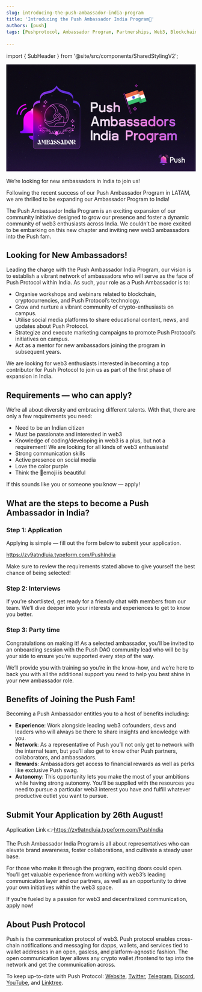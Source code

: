 ```yaml
---
slug: introducing-the-push-ambassador-india-program
title: 'Introducing the Push Ambassador India Program🌸'
authors: [push]
tags: [Pushprotocol, Ambassador Program, Partnerships, Web3, Blockchain Technologies]

---
```

import { SubHeader } from '@site/src/components/SharedStylingV2';

![Docusaurus Image](./cover-image.png)

<!--truncate-->

<SubHeader>
We’re looking for new ambassadors in India to join us!
</SubHeader>

Following the recent success of our Push Ambassador Program in LATAM, we are thrilled to be expanding our Ambassador Program to India!

The Push Ambassador India Program is an exciting expansion of our community initiative designed to grow our presence and foster a dynamic community of web3 enthusiasts across India. We couldn’t be more excited to be embarking on this new chapter and inviting new web3 ambassadors into the Push fam.

## Looking for New Ambassadors!
Leading the charge with the Push Ambassador India Program, our vision is to establish a vibrant network of ambassadors who will serve as the face of Push Protocol within India. As such, your role as a Push Ambassador is to:

- Organise workshops and webinars related to blockchain, cryptocurrencies, and Push Protocol’s technology.
- Grow and nurture a vibrant community of crypto-enthusiasts on campus.
- Utilise social media platforms to share educational content, news, and updates about Push Protocol.
- Strategize and execute marketing campaigns to promote Push Protocol’s initiatives on campus.
- Act as a mentor for new ambassadors joining the program in subsequent years.

We are looking for web3 enthusiasts interested in becoming a top contributor for Push Protocol to join us as part of the first phase of expansion in India.

## Requirements — who can apply?
We’re all about diversity and embracing different talents. With that, there are only a few requirements you need:

- Need to be an Indian citizen
- Must be passionate and interested in web3
- Knowledge of coding/developing in web3 is a plus, but not a requirement! We are looking for all kinds of web3 enthusiasts!
- Strong communication skills
- Active presence on social media
- Love the color purple
- Think the 🔔emoji is beautiful

If this sounds like you or someone you know — apply!

## What are the steps to become a Push Ambassador in India?
### Step 1: Application
Applying is simple — fill out the form below to submit your application.

https://zv9atndluia.typeform.com/PushIndia

Make sure to review the requirements stated above to give yourself the best chance of being selected!

### Step 2: Interviews
If you’re shortlisted, get ready for a friendly chat with members from our team. We’ll dive deeper into your interests and experiences to get to know you better.

### Step 3: Party time
Congratulations on making it! As a selected ambassador, you’ll be invited to an onboarding session with the Push DAO community lead who will be by your side to ensure you’re supported every step of the way.

We’ll provide you with training so you’re in the know-how, and we’re here to back you with all the additional support you need to help you best shine in your new ambassador role.

## Benefits of Joining the Push Fam!
Becoming a Push Ambassador entitles you to a host of benefits including:

- <b>Experience</b>: Work alongside leading web3 cofounders, devs and leaders who will always be there to share insights and knowledge with you.
- <b>Network</b>: As a representative of Push you’ll not only get to network with the internal team, but you’ll also get to know other Push partners, collaborators, and ambassadors.
- <b>Rewards</b>: Ambassadors get access to financial rewards as well as perks like exclusive Push swag.
- <b>Autonomy</b>: This opportunity lets you make the most of your ambitions while having strong autonomy. You’ll be supplied with the resources you need to pursue a particular web3 interest you have and fulfill whatever productive outlet you want to pursue.

## Submit Your Application by 26th August!
Application Link 👉https://zv9atndluia.typeform.com/PushIndia

The Push Ambassador India Program is all about representatives who can elevate brand awareness, foster collaborations, and cultivate a steady user base.

For those who make it through the program, exciting doors could open. You’ll get valuable experience from working with web3’s leading communication layer and our partners, as well as an opportunity to drive your own initiatives within the web3 space.

If you’re fueled by a passion for web3 and decentralized communication, apply now!





## About Push Protocol

Push is the communication protocol of web3. Push protocol enables cross-chain notifications and messaging for dapps, wallets, and services tied to wallet addresses in an open, gasless, and platform-agnostic fashion. The open communication layer allows any crypto wallet /frontend to tap into the network and get the communication across.

To keep up-to-date with Push Protocol: [Website](https://push.org/), [Twitter](https://twitter.com/pushprotocol), [Telegram](https://t.me/epnsproject), [Discord](https://discord.gg/pushprotocol), [YouTube](https://www.youtube.com/c/EthereumPushNotificationService), and [Linktree](https://linktr.ee/pushprotocol).